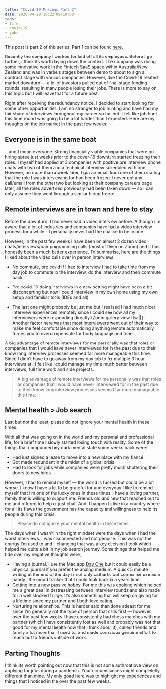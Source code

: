 ```yaml
---
title: "Covid-19 Musings Part 2"
date: 2020-04-28T16:22:09+10:00
tags:
- life
- covid-19
- jobs
---
```

This post is part 2 of this series. Part 1 can be found [here]("https://www.shiveenp.com/posts/covid-19-musings-part-1/").

Recently the company I worked for laid off all its employees. Before I go further, I think its worth laying down the context. The company was doing some innovative work in the Fintech SaaS space within Australia/New Zealand and was in various stages between demo to about to sign a contract stage with various companies. However, due the Covid-19 related market downturn — a lot of investors pulled out of final stage funding  rounds, resulting in many people losing their jobs. There is more to say on this topic but I will leave that for a future post.

Right after receiving the redundancy notice, I decided to start looking for some other oppurtunities. I am no stranger to job hunting and have had my fair share of interviews throughout my career so far, but it felt like job hunt this time round was going to be a lot harder than I expected. Here are my thoughts on the job market in the past few weeks:

## Everyone is in the same boat

…and I mean everyone. Strong financially viable companies that were on hiring spree just weeks prior to the cover-19 downturn started freezing their roles. I myself had applied at 3 companies with positive pre interview phone chats with two of them and a technical interview scheduled with one. However, no more than a week later, I got an email from one of them stating that the role I was interviewing for had been frozen. I never got any call/email from the other two but looking at their company careers page later, all the roles advertised previously had been taken down — so I can only assume they went through a similar hiring freeze.

## Remote interviews are in town and here to stay

Before the downturn, I had never had a video interview before. Although I’m aware that a lot of industries and companies have had a video interview process for a while - I personally never had the chance to be in one.

However, in the past few weeks I have been on almost 2 dozen video chats/interviews/pair programming calls (most of them on Zoom) and it has honestly been a much better experience. To summarise, here are the things I liked about the video calls over in person interviews:

- No commute, pre covid if I had to interview I had to take time from my day job to commute to the interview, do the interview and then commute back

- Pre covid-19 doing interviews in a new setting might have been a bit disconcerting but now I could interview in my own home using my own setup and familiar tools (IDEs and all)

- The last one might probably be just me but I realised I had much nicer interview experiences remotely since I could see how all my interviewers were responding directly (Zoom gallery view ftw 🙌) . Another factor here was that most interviewers went out of their way to make me feel comfortable since doing anything remote automatically forces you to overcompensate for body language and tone.

A big advantage of remote interviews for me personally was that roles or companies that I would have never interviewed for in the past due to their know long interview processes seemed far more manageable this time. Since I didn’t have to go away from my day job to for multiple 3 hour interviews at <insert big corp name here>. I felt like I could manage my time much better between interviews, full time work and side projects.

> A big advantage of remote interviews for me personally was that roles or companies that I would have never interviewed for in the past due to their know long interview processes seemed far more manageable this time.

## Mental health > Job search
Last but not the least, please do not ignore your mental health in these times.

With all that was going on in the world and my personal and professional life, for a brief time I slowly started losing touch with reality. Some of the things that compunded my dark mental state some weeks back were:

- Had just signed a lease to move into a new place with my fiancé
- Got made redundant in the midst of a global crisis
- Had to look for jobs while companies were pretty much shuttering their doors to new hires

However, I had to remind myself — the world is fucked but could be a lot worse. I know I have a lot to be grateful for and everyday I like to remind myself that I’m one of the lucky ones in these times. I have a loving partner, family that is willing to support me. Friends old and new that reached out to me and offered to help or just chat. And, I happen to live in a country where for all its flaws the government has the capacity and willingness to help its people during this crisis.

>Please do not ignore your mental health in these times.

The days when I wasn’t in the right mindset were the days when I had the worst interviews. I was disconnected and not genuine. This was not the energy I’m used to and it changing that was a key decision I took which helped me quite a bit in my job search journey. Some things that helped me tide over my negative thoughts were,

- Having a journal. I use the Mac app [Day One](https://dayoneapp.com/) but it could easily be a physical journal if you prefer the analog medium. A quick 5 minute writing at the end of the day is not only cathartic but comes ise use as a handy little mood tracker that I could look back in a years time.
- Getting into a new passive hobby. For me this was cooking which helped me a great deal in destressing between interview rounds and also made for a well stocked fridge. It’s also something that will keep on giving for a lifetime since my partner and I both love eating.
- Nurturing relationships. This is harder said than done atleast for me since I’m generally not the type of person that calls first — however, over the past few weeks I have consistently had chess matches with my partner (which I have consistently lost as well and probably was not that good for my mental health now that I think about it), called friends and family a lot more than I used to, and made conscious genuine effort to reach out to friends outside of work.

## Parting Thoughts
I think its worth pointing out now that this is not some authroatibve view on applying for jobs during a pandemic. Your circumstances might  compleletly different than mine. My only goad here was to highlight my experiences and things that I noticed in the over the past few weeks.


